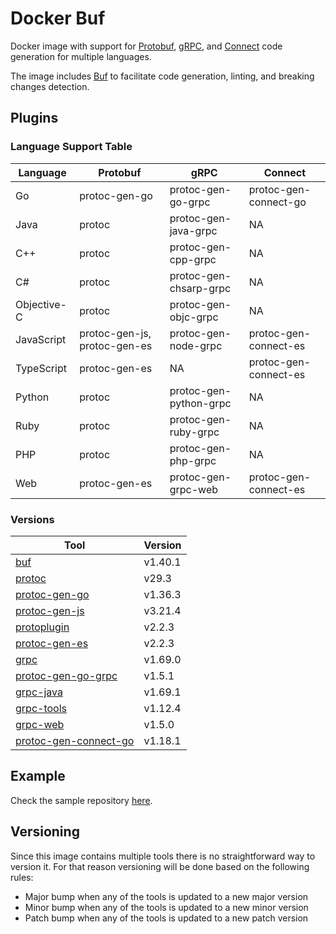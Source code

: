 # Docker Buf

Docker image with support for [Protobuf](https://protobuf.dev/), [gRPC](https://grpc.io/), and [Connect](https://connectrpc.com/) code generation for multiple languages.

The image includes [Buf](https://buf.build/) to facilitate code generation, linting, and breaking changes detection.

## Plugins

### Language Support Table

| Language | Protobuf | gRPC | Connect |
| - | - | - | - |
| Go | protoc-gen-go | protoc-gen-go-grpc | protoc-gen-connect-go |
| Java | protoc | protoc-gen-java-grpc | NA |
| C++ | protoc | protoc-gen-cpp-grpc | NA |
| C# | protoc | protoc-gen-chsarp-grpc | NA |
| Objective-C | protoc | protoc-gen-objc-grpc | NA |
| JavaScript | protoc-gen-js, protoc-gen-es | protoc-gen-node-grpc | protoc-gen-connect-es |
| TypeScript | protoc-gen-es | NA | protoc-gen-connect-es |
| Python | protoc | protoc-gen-python-grpc | NA |
| Ruby | protoc | protoc-gen-ruby-grpc | NA |
| PHP | protoc | protoc-gen-php-grpc | NA |
| Web | protoc-gen-es | protoc-gen-grpc-web | protoc-gen-connect-es |

### Versions

| Tool | Version |
| - | - |
| [buf](https://github.com/bufbuild/buf) | v1.40.1 |
| [protoc](https://github.com/protocolbuffers/protobuf) | v29.3 |
| [protoc-gen-go](https://pkg.go.dev/google.golang.org/protobuf/cmd/protoc-gen-go) | v1.36.3 |
| [protoc-gen-js](https://github.com/protocolbuffers/protobuf-javascript) | v3.21.4 |
| [protoplugin](https://www.npmjs.com/package/@bufbuild/protoplugin) | v2.2.3 |
| [protoc-gen-es](https://www.npmjs.com/package/@bufbuild/protoc-gen-es) | v2.2.3 |
| [grpc](https://github.com/grpc/grpc) | v1.69.0 |
| [protoc-gen-go-grpc](https://pkg.go.dev/google.golang.org/grpc/cmd/protoc-gen-go-grpc) | v1.5.1 |
| [grpc-java](https://github.com/grpc/grpc-java) | v1.69.1 |
| [grpc-tools](https://www.npmjs.com/package/grpc-tools) | v1.12.4 |
| [grpc-web](https://github.com/grpc/grpc-web) | v1.5.0 |
| [protoc-gen-connect-go](https://github.com/connectrpc/connect-go) | v1.18.1 |

## Example

Check the sample repository [here](https://github.com/byteartis/docker-buf-sample).

## Versioning

Since this image contains multiple tools there is no straightforward way to version it. For that reason versioning will be done based on the following rules:

- Major bump when any of the tools is updated to a new major version
- Minor bump when any of the tools is updated to a new minor version
- Patch bump when any of the tools is updated to a new patch version
